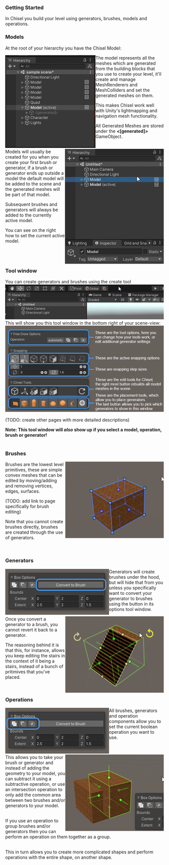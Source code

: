 ### Getting Started

In Chisel you build your level using generators, brushes, models and operations.

### Models
At the root of your hierarchy you have the Chisel Model:

<span style="float:left;padding-right:8">![Model](Documentation/Images/hierarchy_model.png)</span>
The model represents all the meshes which are generated from the building blocks 
that you use to create your level, it'll create and manage MeshRenderers and 
MeshColliders and set the generated meshes on them.

This makes Chisel work well with Unity's lightmapping and navigation mesh functionality.

All Generated Meshes are stored under the **<[generated]>** GameObject.

<span style="float:right;padding-left:8">![Active Model](Documentation/Images/active_model.gif)</span>

<p style="clear: left"></p>

Models will usually be created for you when you create your first brush or generator, 
if a brush or generator ends up outside a model the default model will be added to the 
scene and the generated meshes will be part of that model.

Subsequent brushes and generators will always be added to the currently active model.


You can see on the right how to set the current active model.
<p style="clear: both"></p>

### Tool window

You can create generators and brushes using the create tool
<span style="float:left;padding-right:8">![Create Tool](Documentation/Images/select_create_tool.gif)</span>
<p style="clear: both"></p>

This will show you this tool window in the bottom right of your scene-view:
![Create Tool Window](Documentation/Images/tool_window_create.png)

(TODO: create other pages with more detailed descriptions)

**Note: This tool window will *also* show up if you select a model, operation, brush or generator!**
<br/>
<br/>

### Brushes
<span style="float:right;padding-left:8">![Brush Editing](Documentation/Images/brush_editing.gif)</span>
Brushes are the lowest level primitives, these are simple convex meshes that can be edited by moving/adding and removing vertices, edges, surfaces.

(TODO: add link to page specifically for brush editing)

Note that you cannot create brushes directly, brushes are created through the use of generators.
<p style="clear: both"></p>
<br/>

### Generators
<span style="float:left;padding-right:8">![Convert To Brush](Documentation/Images/convert_to_brush.png)</span>
Generators will create brushes under the hood, but will hide that from you unless you specifically 
want to convert your generator to brushes using the button in its options tool window.

<span style="float:right;padding-left:8">![Stairs Generator](Documentation/Images/stairs_generator.gif)</span>
<p style="clear: left"></p>
Once you convert a generator to a brush, you cannot revert it back to a generator.

The reasoning behind it is that this, for instance, allows you keep editing the stairs in the context of it being a stairs, instead of a bunch of pritimives that you've placed.
<p style="clear: both"></p>

### Operations
<span style="float:left;padding-right:8">![Operations](Documentation/Images/generator_operations.png)</span>
All brushes, generators and operation components allow you to set the current boolean operation you want to use.

<span style="float:right;padding-left:8">![CSG Operations](Documentation/Images/csg_operations.gif)</span>
<p style="clear: left"></p>
This allows you to take your brush or generator and instead of adding the geometry to your model, you can subtract it using a subtractive operation,
or use an intersection operation to only add the common area between two brushes and/or generators to your model.

<br/>If you use an operation to group brushes and/or generators then you can perform an operation on them together as a group.<br/>

<br/>This in turn allows you to create more complicated shapes and perform operations with the entire shape, on another shape.
